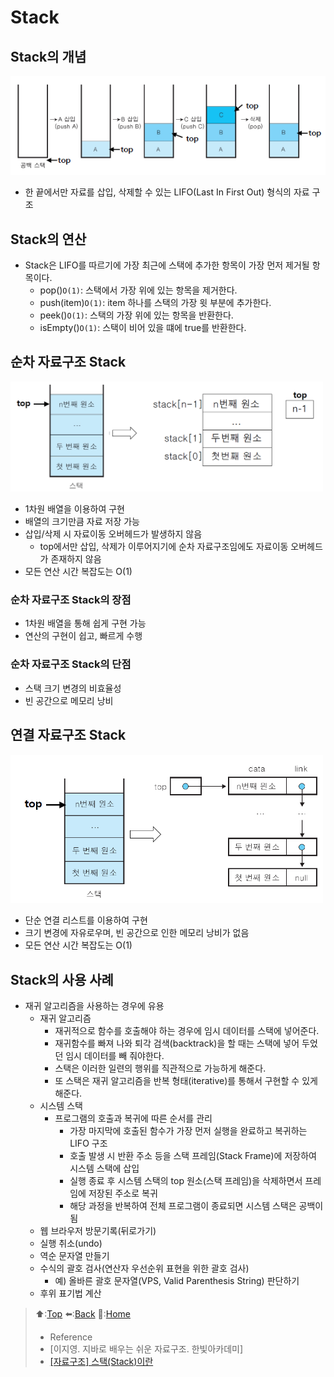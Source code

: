 # Stack
## Stack의 개념

  ![Stack의 구조](https://github.com/Minho979/CS_Study/blob/main/contents/images/Stack.png)

  - 한 끝에서만 자료를 삽입, 삭제할 수 있는 LIFO(Last In First Out) 형식의 자료 구조

## Stack의 연산
  - Stack은 LIFO를 따르기에 가장 최근에 스택에 추가한 항목이 가장 먼저 제거될 항목이다.
    - pop()`O(1)`: 스택에서 가장 위에 있는 항목을 제거한다.
    - push(item)`O(1)`: item 하나를 스택의 가장 윗 부분에 추가한다.
    - peek()`O(1)`: 스택의 가장 위에 있는 항목을 반환한다.
    - isEmpty()`O(1)`: 스택이 비어 있을 떄에 true를 반환한다.

## 순차 자료구조 Stack

  <img src="https://github.com/Minho979/CS_Study/blob/main/contents/images/LinearStack.png" width="500">

  - 1차원 배열을 이용하여 구현
  - 배열의 크기만큼 자료 저장 가능
  - 삽입/삭제 시 자료이동 오버헤드가 발생하지 않음
    - top에서만 삽입, 삭제가 이루어지기에 순차 자료구조임에도 자료이동 오버헤드가 존재하지 않음
  - 모든 연산 시간 복잡도는 O(1)
### 순차 자료구조 Stack의 장점
  - 1차원 배열을 통해 쉽게 구현 가능
  - 연산의 구현이 쉽고, 빠르게 수행
### 순차 자료구조 Stack의 단점
  - 스택 크기 변경의 비효율성
  - 빈 공간으로 메모리 낭비

## 연결 자료구조 Stack

  <img src="https://github.com/Minho979/CS_Study/blob/main/contents/images/LinkedStack.png" width="500">

  - 단순 연결 리스트를 이용하여 구현
  - 크기 변경에 자유로우며, 빈 공간으로 인한 메모리 낭비가 없음
  - 모든 연산 시간 복잡도는 O(1)

## Stack의 사용 사례
  - 재귀 알고리즘을 사용하는 경우에 유용
    - 재귀 알고리즘
      - 재귀적으로 함수를 호출해야 하는 경우에 임시 데이터를 스택에 넣어준다.
      - 재귀함수를 빠져 나와 퇴각 검색(backtrack)을 할 때는 스택에 넣어 두었던 임시 데이터를 빼 줘야한다.
      - 스택은 이러한 일련의 행위를 직관적으로 가능하게 해준다.
      - 또 스택은 재귀 알고리즘을 반복 형태(iterative)를 통해서 구현할 수 있게 해준다.
    - 시스템 스택
      - 프로그램의 호출과 복귀에 따른 순서를 관리
        - 가장 마지막에 호출된 함수가 가장 먼저 실행을 완료하고 복귀하는 LIFO 구조
        - 호출 발생 시 반환 주소 등을 스택 프레임(Stack Frame)에 저장하여 시스템 스택에 삽입
        - 실행 종료 후 시스템 스택의 top 원소(스택 프레임)을 삭제하면서 프레임에 저장된 주소로 복귀
        - 해당 과정을 반복하여 전체 프로그램이 종료되면 시스템 스택은 공백이 됨
    - 웹 브라우저 방문기록(뒤로가기)
    - 실행 취소(undo)
    - 역순 문자열 만들기
    - 수식의 괄호 검사(연산자 우선순위 표현을 위한 괄호 검사)
      - 예) 올바른 괄호 문자열(VPS, Valid Parenthesis String) 판단하기
    - 후위 표기법 계산

> ⬆️:[Top](#Stack)
> ⬅️:[Back](https://github.com/Minho979/CS_Study/blob/main/README.md#data-structure)
> 💁:[Home](https://github.com/Minho979/CS_Study/blob/main/README.md)
> - Reference
> - [이지영. 지바로 배우는 쉬운 자료구조. 한빛아카데미]
> - [[자료구조] 스택(Stack)이란](https://gmlwjd9405.github.io/2018/08/03/data-structure-stack.html)
